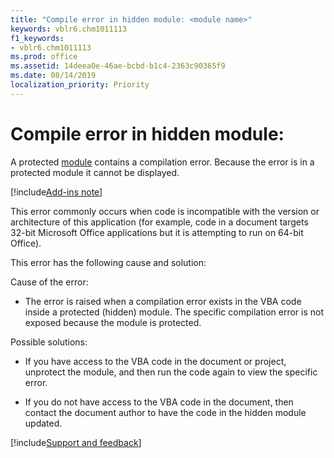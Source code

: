 ```yaml
---
title: "Compile error in hidden module: <module name>"
keywords: vblr6.chm1011113
f1_keywords:
- vblr6.chm1011113
ms.prod: office
ms.assetid: 14deea0e-46ae-bcbd-b1c4-2363c90365f9
ms.date: 08/14/2019
localization_priority: Priority
---
```



# Compile error in hidden module: <module name>

A protected [module](../../Glossary/vbe-glossary.md#module) contains a compilation error. Because the error is in a protected module it cannot be displayed.

[!include[Add-ins note](../../../includes/addinsnote.md)]

This error commonly occurs when code is incompatible with the version or architecture of this application (for example, code in a document targets 32-bit Microsoft Office applications but it is attempting to run on 64-bit Office).

 This error has the following cause and solution:

Cause of the error:


- The error is raised when a compilation error exists in the VBA code inside a protected (hidden) module. The specific compilation error is not exposed because the module is protected.
    

Possible solutions:

- If you have access to the VBA code in the document or project, unprotect the module, and then run the code again to view the specific error.
    
- If you do not have access to the VBA code in the document, then contact the document author to have the code in the hidden module updated.

[!include[Support and feedback](~/includes/feedback-boilerplate.md)]
